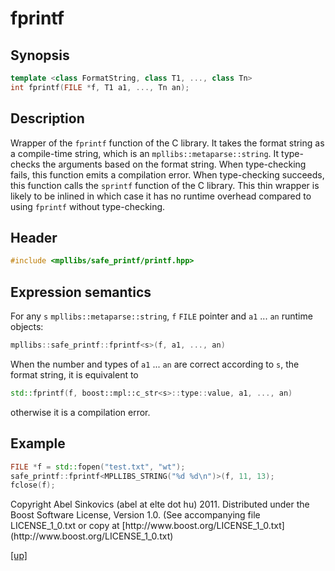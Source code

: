# fprintf

## Synopsis

```cpp
template <class FormatString, class T1, ..., class Tn>
int fprintf(FILE *f, T1 a1, ..., Tn an);
```


## Description

Wrapper of the `fprintf` function of the C library. It takes the format string
as a compile-time string, which is an `mpllibs::metaparse::string`.
It type-checks the arguments based on the format string. When type-checking
fails, this function emits a compilation error. When type-checking succeeds,
this function calls the `sprintf` function of the C library. This thin wrapper
is likely to be inlined in which case it has no runtime overhead compared to
using `fprintf` without type-checking.

## Header

```cpp
#include <mpllibs/safe_printf/printf.hpp>
```

## Expression semantics

For any `s` `mpllibs::metaparse::string`, `f` `FILE` pointer and `a1` ... `an`
runtime objects:

```cpp
mpllibs::safe_printf::fprintf<s>(f, a1, ..., an)
```

When the number and types of `a1` ... `an` are correct according to `s`, the
format string, it is equivalent to

```cpp
std::fprintf(f, boost::mpl::c_str<s>::type::value, a1, ..., an)
```

otherwise it is a compilation error.

## Example

```cpp
FILE *f = std::fopen("test.txt", "wt");
safe_printf::fprintf<MPLLIBS_STRING("%d %d\n")>(f, 11, 13);
fclose(f);
```

<p class="copyright">
Copyright Abel Sinkovics (abel at elte dot hu) 2011.
Distributed under the Boost Software License, Version 1.0.
(See accompanying file LICENSE_1_0.txt or copy at
[http://www.boost.org/LICENSE_1_0.txt](http://www.boost.org/LICENSE_1_0.txt)
</p>

[[up]](index.html)




